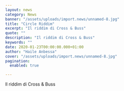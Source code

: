 ```yaml
---
layout: news
category: News
banner: "/assets/uploads/import.news/unnamed-8.jpg"
title: "Circle Riddim"
excerpt: "Il riddim di Cross & Buss"
quote: ""
description: "Il riddim di Cross & Buss"
keywords: ""
date: 2020-01-23T00:00:00.000+01:00
author: "Haile Anbessa"
cover: "/assets/uploads/import.news/unnamed-8.jpg"
pagination:
  enabled: true

---
```


Il riddim di Cross & Buss